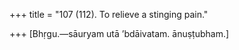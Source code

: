 +++
title = "107 (112). To relieve a stinging pain."

+++
[Bhṛgu.—sāuryam utā ’bdāivatam. ānuṣṭubham.]
